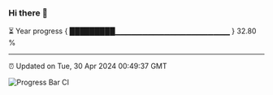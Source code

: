 ### Hi there 👋

⏳ Year progress { █████████▁▁▁▁▁▁▁▁▁▁▁▁▁▁▁▁▁▁▁▁▁ } 32.80 %

---

⏰ Updated on Tue, 30 Apr 2024 00:49:37 GMT

![Progress Bar CI](https://github.com/liununu/liununu/workflows/Progress%20Bar%20CI/badge.svg)
